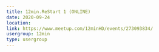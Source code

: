 ```yaml
---
title: 12min.ReStart 1 (ONLINE)
date: 2020-09-24
location: 
link: https://www.meetup.com/12minHD/events/273093834/
usergroup: 12min
type: usergroup
---
```


